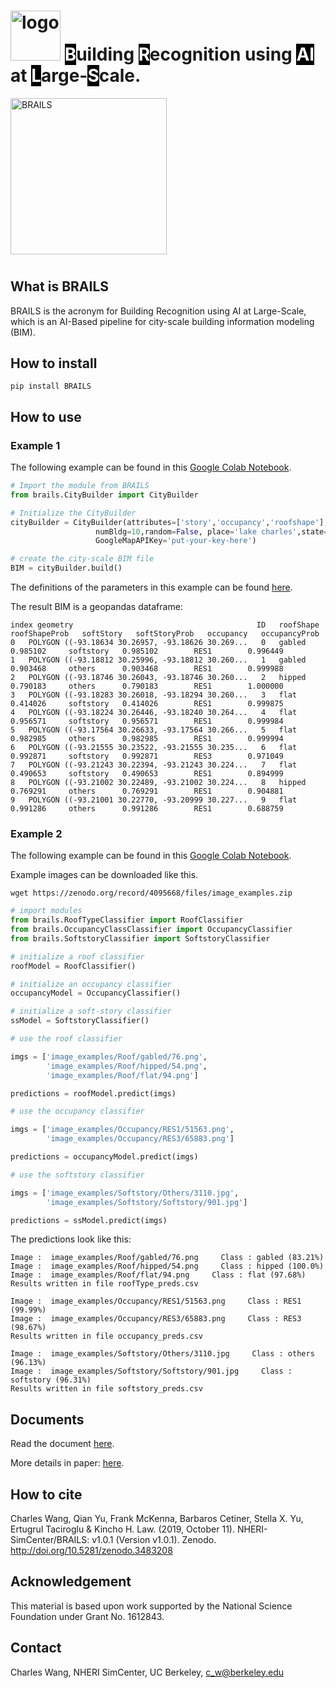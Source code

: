 # <img src="https://raw.githubusercontent.com/NHERI-SimCenter/BRAILS/master/docs/images/logo/Logo.png" alt="logo" height="80"/> <span style="color:#FFFFFF;background-color: #000000;">B</span>uilding <span style="color:#FFFFFF;background-color: #000000;">R</span>ecognition using <span style="color:#FFFFFF;background-color: #000000;">AI</span> at <span style="color:#FFFFFF;background-color: #000000;">L</span>arge-<span style="color:#FFFFFF;background-color: #000000;">S</span>cale.

<img src="https://raw.githubusercontent.com/NHERI-SimCenter/BRAILS/master/docs/images/brails-demo.gif" alt="BRAILS" height="250"/>

#

## What is BRAILS

BRAILS is the acronym for Building Recognition using AI at Large-Scale, 
which is an AI-Based pipeline for city-scale building information modeling (BIM).

## How to install


```
pip install BRAILS
```

## How to use


### Example 1

The following example can be found in this [Google Colab Notebook](https://colab.research.google.com/drive/1tG6xVRCmDyi6K8TWgoNd_31vV034VcSO?usp=sharing).

```python
# Import the module from BRAILS
from brails.CityBuilder import CityBuilder

# Initialize the CityBuilder
cityBuilder = CityBuilder(attributes=['story','occupancy','roofshape'], 
                   numBldg=10,random=False, place='lake charles',state='la', 
                   GoogleMapAPIKey='put-your-key-here')

# create the city-scale BIM file
BIM = cityBuilder.build()

```

The definitions of the parameters in this example can be found [here](https://nheri-simcenter.github.io/BRAILS-Documentation/common/user_manual/examples.html). 

The result BIM is a geopandas dataframe:
```
index geometry	                                       ID	roofShape	roofShapeProb	softStory	softStoryProb	occupancy	occupancyProb
0	POLYGON ((-93.18634 30.26957, -93.18626 30.269...	0	gabled	       0.985102	    softstory	0.985102	    RES1	    0.996449
1	POLYGON ((-93.18812 30.25996, -93.18812 30.260...	1	gabled	       0.903468	    others	    0.903468	    RES1	    0.999988
2	POLYGON ((-93.18746 30.26043, -93.18746 30.260...	2	hipped	       0.790183	    others	    0.790183	    RES1	    1.000000
3	POLYGON ((-93.18283 30.26018, -93.18294 30.260...	3	flat	       0.414026	    softstory	0.414026	    RES1	    0.999875
4	POLYGON ((-93.18224 30.26446, -93.18240 30.264...	4	flat	       0.956571	    softstory	0.956571	    RES1	    0.999984
5	POLYGON ((-93.17564 30.26633, -93.17564 30.266...	5	flat	       0.982985	    others	    0.982985	    RES1	    0.999994
6	POLYGON ((-93.21555 30.23522, -93.21555 30.235...	6	flat	       0.992871	    softstory	0.992871	    RES3	    0.971049
7	POLYGON ((-93.21243 30.22394, -93.21243 30.224...	7	flat	       0.490653	    softstory	0.490653	    RES1	    0.894999
8	POLYGON ((-93.21002 30.22489, -93.21002 30.224...	8	hipped	       0.769291	    others	    0.769291	    RES1	    0.904881
9	POLYGON ((-93.21001 30.22770, -93.20999 30.227...	9	flat	       0.991286	    others	    0.991286	    RES1	    0.688759

```



### Example 2

The following example can be found in this [Google Colab Notebook](https://colab.research.google.com/drive/1zspDwK-rGA1gYcHZDnrQr_3Z27JL-ooS?usp=sharing).

Example images can be downloaded like this.

```
wget https://zenodo.org/record/4095668/files/image_examples.zip
```

```python
# import modules
from brails.RoofTypeClassifier import RoofClassifier
from brails.OccupancyClassClassifier import OccupancyClassifier
from brails.SoftstoryClassifier import SoftstoryClassifier

# initialize a roof classifier
roofModel = RoofClassifier()

# initialize an occupancy classifier
occupancyModel = OccupancyClassifier()

# initialize a soft-story classifier
ssModel = SoftstoryClassifier()

# use the roof classifier 

imgs = ['image_examples/Roof/gabled/76.png',
        'image_examples/Roof/hipped/54.png',
        'image_examples/Roof/flat/94.png']

predictions = roofModel.predict(imgs)

# use the occupancy classifier 

imgs = ['image_examples/Occupancy/RES1/51563.png',
        'image_examples/Occupancy/RES3/65883.png']

predictions = occupancyModel.predict(imgs)

# use the softstory classifier 

imgs = ['image_examples/Softstory/Others/3110.jpg',
        'image_examples/Softstory/Softstory/901.jpg']

predictions = ssModel.predict(imgs)

```

The predictions look like this:
```
Image :  image_examples/Roof/gabled/76.png     Class : gabled (83.21%)
Image :  image_examples/Roof/hipped/54.png     Class : hipped (100.0%)
Image :  image_examples/Roof/flat/94.png     Class : flat (97.68%)
Results written in file roofType_preds.csv

Image :  image_examples/Occupancy/RES1/51563.png     Class : RES1 (99.99%)
Image :  image_examples/Occupancy/RES3/65883.png     Class : RES3 (98.67%)
Results written in file occupancy_preds.csv

Image :  image_examples/Softstory/Others/3110.jpg     Class : others (96.13%)
Image :  image_examples/Softstory/Softstory/901.jpg     Class : softstory (96.31%)
Results written in file softstory_preds.csv
```



## Documents

Read the document <a href="https://nheri-simcenter.github.io/BRAILS-Documentation/index.html">here</a>.

More details in paper: <a href="https://arxiv.org/abs/1910.06391">here</a>.


## How to cite

Charles Wang, Qian Yu, Frank McKenna, Barbaros Cetiner, Stella X. Yu, Ertugrul Taciroglu & Kincho H. Law. (2019, October 11). NHERI-SimCenter/BRAILS: v1.0.1 (Version v1.0.1). Zenodo. http://doi.org/10.5281/zenodo.3483208


## Acknowledgement
This material is based upon work supported by the National Science Foundation under Grant No. 1612843.

## Contact
Charles Wang, NHERI SimCenter, UC Berkeley, c_w@berkeley.edu


